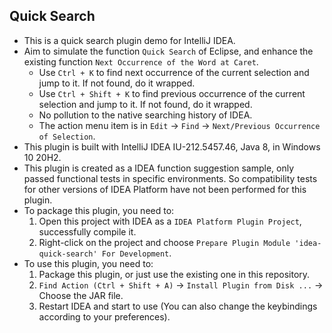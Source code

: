 ## Quick Search

- This is a quick search plugin demo for IntelliJ IDEA.
- Aim to simulate the function `Quick Search` of Eclipse, and enhance the existing function `Next Occurrence of the Word at Caret`.
  - Use `Ctrl + K` to find next occurrence of the current selection and jump to it. If not found, do it wrapped.
  - Use `Ctrl + Shift + K` to find previous occurrence of the current selection and jump to it. If not found, do it wrapped.
  - No pollution to the native searching history of IDEA.
  - The action menu item is in `Edit` -> `Find` -> `Next/Previous Occurrence of Selection`.
- This plugin is built with IntelliJ IDEA IU-212.5457.46, Java 8, in Windows 10 20H2.
- This plugin is created as a IDEA function suggestion sample, only passed functional tests in specific environments. 
  So compatibility tests for other versions of IDEA Platform have not been performed for this plugin.
- To package this plugin, you need to: 
  1. Open this project with IDEA as a `IDEA Platform Plugin Project`, successfully compile it.
  2. Right-click on the project and choose `Prepare Plugin Module 'idea-quick-search' For Development`.
- To use this plugin, you need to: 
  1. Package this plugin, or just use the existing one in this repository.
  2. `Find Action (Ctrl + Shift + A)` -> `Install Plugin from Disk ...` -> Choose the JAR file.
  3. Restart IDEA and start to use (You can also change the keybindings according to your preferences).